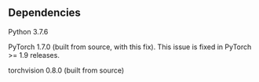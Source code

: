 ## Dependencies

  Python 3.7.6

  PyTorch 1.7.0 (built from source, with this fix). This issue is fixed in PyTorch >= 1.9 releases.

  torchvision 0.8.0 (built from source)
